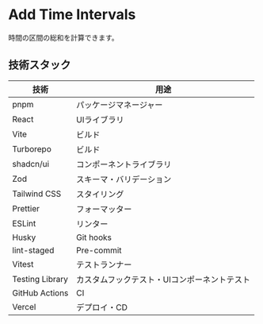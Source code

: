 # Add Time Intervals

時間の区間の総和を計算できます。

## 技術スタック

| 技術            | 用途                                         |
| --------------- | -------------------------------------------- |
| pnpm            | パッケージマネージャー                       |
| React           | UIライブラリ                                 |
| Vite            | ビルド                                       |
| Turborepo       | ビルド                                       |
| shadcn/ui       | コンポーネントライブラリ                     |
| Zod             | スキーマ・バリデーション                     |
| Tailwind CSS    | スタイリング                                 |
| Prettier        | フォーマッター                               |
| ESLint          | リンター                                     |
| Husky           | Git hooks                                    |
| lint-staged     | Pre-commit                                   |
| Vitest          | テストランナー                               |
| Testing Library | カスタムフックテスト・UIコンポーネントテスト |
| GitHub Actions  | CI                                           |
| Vercel          | デプロイ・CD                                 |
